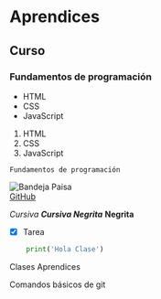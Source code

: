 # Aprendices
## Curso
### Fundamentos de programación

- HTML
- CSS
- JavaScript

1. HTML
2. CSS
3. JavaScript

~~~
Fundamentos de programación
~~~

![Bandeja Paisa](https://img.lalr.co/cms/2021/05/21205911/badeja_paisa_web_agronegocios.jpg)<br>
[GitHub](https://github.com/)

*Cursiva*
***Cursiva Negrita***
**Negrita**

- [X] Tarea

``` python 
    print('Hola Clase')
```


Clases Aprendices

Comandos básicos de git
